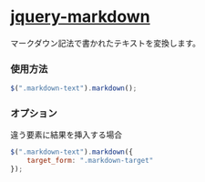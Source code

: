 [jquery-markdown](http://demo.neutrinoboy.jp/jquery-markdown/)
=================

マークダウン記法で書かれたテキストを変換します。

### 使用方法
````javascript
$(".markdown-text").markdown();
````

### オプション
違う要素に結果を挿入する場合
````javascript
$(".markdown-text").markdown({
    target_form: ".markdown-target"
});
````
